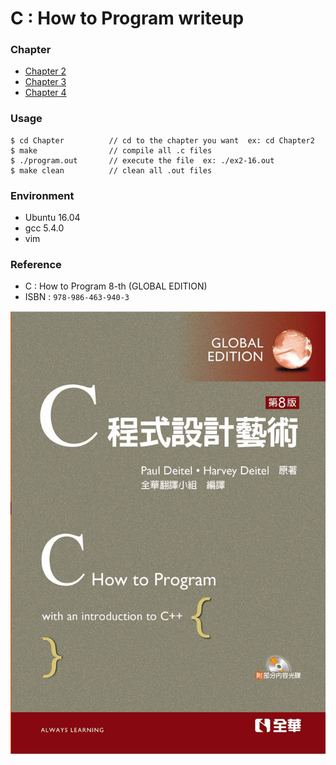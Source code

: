 # C : How to Program writeup
### Chapter
* [Chapter 2](Chapter2/Chapter2.md)
* [Chapter 3](Chapter3/Chapter3.md)
* [Chapter 4](Chapter4/Chapter4.md)

### Usage
```shell
$ cd Chapter          // cd to the chapter you want  ex: cd Chapter2
$ make                // compile all .c files 
$ ./program.out       // execute the file  ex: ./ex2-16.out
$ make clean          // clean all .out files
```

### Environment
* Ubuntu 16.04
* gcc 5.4.0
* vim

### Reference
* C : How to Program 8-th (GLOBAL EDITION)
* ISBN : `978-986-463-940-3`

![CHowtoProgram-8-th](https://github.com/Offliners/CHowtoProgram-writeup/blob/master/CHowtoProgram-8-th.jpg)
